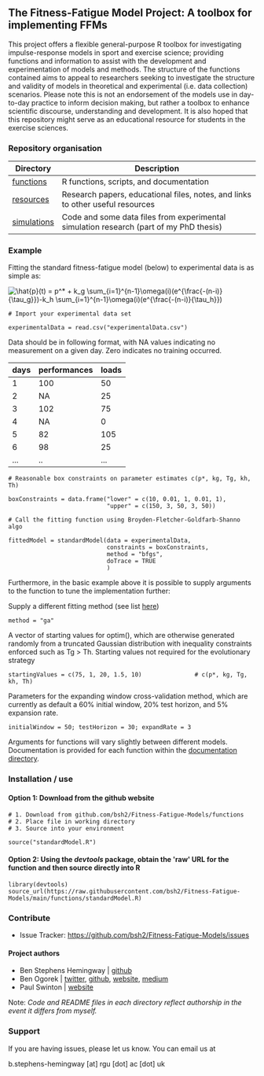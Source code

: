 ## The Fitness-Fatigue Model Project: A toolbox for implementing FFMs

This project offers a flexible general-purpose R toolbox for investigating impulse-response models in sport and exercise science; providing functions and information to assist with the development and experimentation of models and methods. The structure of the functions contained aims to appeal to researchers seeking to investigate the structure and validity of models in theoretical and experimental (i.e. data collection) scenarios. Please note this is not an endorsement of the models use in day-to-day practice to inform decision making, but rather a toolbox to enhance scientific discourse, understanding and development. It is also hoped that this repository might serve as an educational resource for students in the exercise sciences.

### Repository organisation

| Directory   | Description                                                                      |
|-------------|----------------------------------------------------------------------------------|
| [functions](https://github.com/bsh2/Fitness-Fatigue-Model/tree/main/functions)   | R functions, scripts, and documentation |
| [resources](https://github.com/bsh2/Fitness-Fatigue-Model/tree/main/resources)   | Research papers, educational files, notes, and links to other useful resources                  |
| [simulations](https://github.com/bsh2/Fitness-Fatigue-Model/tree/main/simulations) | Code and some data files from experimental simulation research (part of my PhD thesis)    |

### Example

Fitting the standard fitness-fatigue model (below) to experimental data is as simple as:

<img src="https://latex.codecogs.com/svg.latex?\hat{p}(t)&space;=&space;p^*&space;&plus;&space;k_g&space;\sum_{i=1}^{n-1}\omega(i)(e^{\frac{-(n-i)}{\tau_g}})-k_h&space;\sum_{i=1}^{n-1}\omega(i)(e^{\frac{-(n-i)}{\tau_h}})" title="\hat{p}(t) = p^* + k_g \sum_{i=1}^{n-1}\omega(i)(e^{\frac{-(n-i)}{\tau_g}})-k_h \sum_{i=1}^{n-1}\omega(i)(e^{\frac{-(n-i)}{\tau_h}})" />

    # Import your experimental data set
    
    experimentalData = read.csv("experimentalData.csv")
    
Data should be in following format, with NA values indicating no measurement on a given day. Zero indicates no training occurred.
  
| days | performances | loads |
|------|--------------|-------|
| 1    | 100          | 50    |
| 2    | NA           | 25    |
| 3    | 102          | 75    |
| 4    | NA           | 0     |
| 5    | 82           | 105   |
| 6    | 98           | 25    |
| ...  | ..           | ...   |
    
    # Reasonable box constraints on parameter estimates c(p*, kg, Tg, kh, Th)
    
    boxConstraints = data.frame("lower" = c(10, 0.01, 1, 0.01, 1),
                                "upper" = c(150, 3, 50, 3, 50))
    
    # Call the fitting function using Broyden-Fletcher-Goldfarb-Shanno algo
    
    fittedModel = standardModel(data = experimentalData,
                                constraints = boxConstraints, 
                                method = "bfgs",              
                                doTrace = TRUE
                                )
Furthermore, in the basic example above it is possible to supply arguments to the function to tune the implementation further:

Supply a different fitting method (see list [here](https://github.com/bsh2/Fitness-Fatigue-Models/tree/main/functions))

    method = "ga"
    
A vector of starting values for optim(), which are otherwise generated randomly from a truncated Gaussian distribution with inequality constraints enforced such as Tg > Th. Starting values not required for the evolutionary strategy

    startingValues = c(75, 1, 20, 1.5, 10)               # c(p*, kg, Tg, kh, Th)
  
Parameters for the expanding window cross-validation method, which are currently as default a 60% initial window, 20% test horizon, and 5% expansion rate.

    initialWindow = 50; testHorizon = 30; expandRate = 3

Arguments for functions will vary slightly between different models. Documentation is provided for each function within the [documentation directory](https://github.com/bsh2/Fitness-Fatigue-Models/tree/main/functions/documentation).

### Installation / use

#### Option 1: Download from the github website
    
    # 1. Download from github.com/bsh2/Fitness-Fatigue-Models/functions
    # 2. Place file in working directory
    # 3. Source into your environment
    
    source("standardModel.R")
    
#### Option 2: Using the *devtools* package, obtain the 'raw' URL for the function and then source directly into R

    library(devtools)
    source_url(https://raw.githubusercontent.com/bsh2/Fitness-Fatigue-Models/main/functions/standardModel.R)



### Contribute

- Issue Tracker: https://github.com/bsh2/Fitness-Fatigue-Models/issues

#### Project authors

- Ben Stephens Hemingway | [github](github.com/bsh2)
- Ben Ogorek | [twitter](https://twitter.com/benogorek?lang=en), [github](https://github.com/baogorek), [website](https://www.ogorekdatasciences.com/), [medium](https://medium.com/@baogorek)
- Paul Swinton | [website](https://www3.rgu.ac.uk/dmstaff/swinton-paul)

Note: *Code and README files in each directory reflect authorship in the event it differs from myself.*

### Support

If you are having issues, please let us know. You can email us at

b.stephens-hemingway [at] rgu [dot] ac [dot] uk